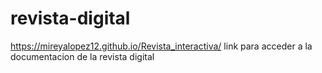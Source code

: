 # revista-digital
https://mireyalopez12.github.io/Revista_interactiva/ link para acceder a la documentacion de la revista digital
